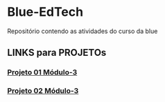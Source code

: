 # Blue-EdTech
Repositório contendo as atividades do curso da blue
## LINKS para PROJETOs
### [Projeto 01 Módulo-3](https://github.com/nikolasfuruta/Blue-EdTech/tree/main/mod_3/projeto_1)
### [Projeto 02 Módulo-3](https://github.com/nikolasfuruta/Blue_Projeto02_Mod03)
